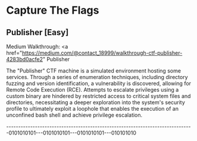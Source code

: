 # Capture The Flags

## Publisher [Easy]
Medium Walkthrough:  <a href="https://medium.com/@contact_18999/walkthrough-ctf-publisher-4283bd0acfe2" <a target="_blank">Publisher</a>

The "Publisher" CTF machine is a simulated environment hosting some services. Through a series of enumeration techniques, including directory fuzzing and version identification, a vulnerability is discovered, allowing for Remote Code Execution (RCE). Attempts to escalate privileges using a custom binary are hindered by restricted access to critical system files and directories, necessitating a deeper exploration into the system's security profile to ultimately exploit a loophole that enables the execution of an unconfined bash shell and achieve privilege escalation.

------------------------------------------------------------------------------0101010101---0101010101---0101010101---010101010
